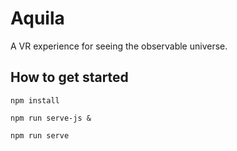 # Aquila

A VR experience for seeing the observable universe.

## How to get started

`npm install`

`npm run serve-js &`

`npm run serve`
